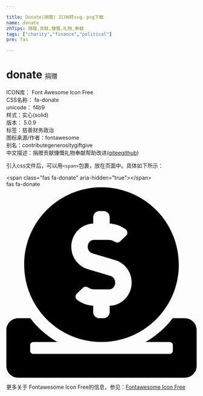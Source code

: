 ```yaml
---

title: Donate(捐赠) ICON转svg、png下载
name: donate
zhTips: 捐赠,贡献,慷慨,礼物,奉献
tags: ["charity","finance","political"]
pre: fas

---
```


# donate  <small style="font-size: 60%;font-weight: 100">捐赠</small>


<div class="detail-page">
<p>
<span>
ICON库：
<span class="badge-secondary badge">Font Awesome Icon Free</span> 
</span>
<br/>
<span>
CSS名称：
<span class="badge-secondary badge">fa-donate</span> 
</span>
<br/>
<span>
unicode：
<span class="badge-secondary badge">f4b9</span> 
<copy-btn content='f4b9' btn-title=""></copy-btn>
<copy-btn :content='String.fromCodePoint(parseInt("f4b9", 16))' btn-title="复制U"></copy-btn>
</span><br/><span>样式：<span class="badge-light badge">实心(solid)</span></span>
<br/>
<span>
版本：
<span class="badge-secondary badge">5.0.9</span> 
</span><br/><span>标签：<span class="badge-light badge"><router-link to="/tags/charity.html">慈善</router-link></span><span class="badge-light badge"><router-link to="/tags/finance.html">财务</router-link></span><span class="badge-light badge"><router-link to="/tags/political.html">政治</router-link></span></span>
<br/>
<span>图标来源/作者：<span class="badge-light badge">fontawesome</span></span> 
<br/>
<span>别名：<span class="badge-light badge">contribute</span><span class="badge-light badge">generosity</span><span class="badge-light badge">gift</span><span class="badge-light badge">give</span></span><br/><span class="zh-detail">中文描述：<span class="badge-primary badge">捐赠</span><span class="badge-primary badge">贡献</span><span class="badge-primary badge">慷慨</span><span class="badge-primary badge">礼物</span><span class="badge-primary badge">奉献</span><span class="help-link"><span>帮助改进</span>(<a href="https://gitee.com/liuwave/icon-helper/edit/master/json/fontawesome/solid/donate.json" target="_blank" rel="noopener noreferrer">gitee</a><a href="https://github.com/liuwave/icon-helper/edit/master/json/fontawesome/solid/donate.json" target="_blank" rel="noopener noreferrer">github</a></span>)</span><br/>
</p>
</div>
<div class="alert alert-dark">
  <i class="fas fa-donate fa-xs"></i>
  <i class="fas fa-donate fa-sm"></i>
  <i class="fas fa-donate fa-lg"></i>
  <i class="fas fa-donate fa-2x"></i>
  <i class="fas fa-donate fa-3x"></i>
  <i class="fas fa-donate fa-5x"></i>
  <i class="fas fa-donate fa-7x"></i>
</div>
<div>
  <p>引入css文件后，可以用<code>&lt;span&gt;</code>包裹，放在页面中。具体如下所示：    
  </p>
  <div class="alert alert-primary" style="font-size: 14px">
    &lt;span class="fas fa-donate" aria-hidden="true"&gt;&lt;/span&gt;
    <copy-btn content='<span class="fas fa-donate" aria-hidden="true"></span>'></copy-btn>
  </div>
  <div class="alert alert-secondary">
    <i class="fas fa-donate"
    style="font-size: 24px"
    aria-hidden="true"></i> fas fa-donate
    <copy-btn content="fas fa-donate" btn-title="复制图标名称"></copy-btn>
  </div>
</div>
<div id="svg" class="svg-wrap">
<svg xmlns="http://www.w3.org/2000/svg" viewBox="0 0 512 512"><path d="M256 416c114.9 0 208-93.1 208-208S370.9 0 256 0 48 93.1 48 208s93.1 208 208 208zM233.8 97.4V80.6c0-9.2 7.4-16.6 16.6-16.6h11.1c9.2 0 16.6 7.4 16.6 16.6v17c15.5.8 30.5 6.1 43 15.4 5.6 4.1 6.2 12.3 1.2 17.1L306 145.6c-3.8 3.7-9.5 3.8-14 1-5.4-3.4-11.4-5.1-17.8-5.1h-38.9c-9 0-16.3 8.2-16.3 18.3 0 8.2 5 15.5 12.1 17.6l62.3 18.7c25.7 7.7 43.7 32.4 43.7 60.1 0 34-26.4 61.5-59.1 62.4v16.8c0 9.2-7.4 16.6-16.6 16.6h-11.1c-9.2 0-16.6-7.4-16.6-16.6v-17c-15.5-.8-30.5-6.1-43-15.4-5.6-4.1-6.2-12.3-1.2-17.1l16.3-15.5c3.8-3.7 9.5-3.8 14-1 5.4 3.4 11.4 5.1 17.8 5.1h38.9c9 0 16.3-8.2 16.3-18.3 0-8.2-5-15.5-12.1-17.6l-62.3-18.7c-25.7-7.7-43.7-32.4-43.7-60.1.1-34 26.4-61.5 59.1-62.4zM480 352h-32.5c-19.6 26-44.6 47.7-73 64h63.8c5.3 0 9.6 3.6 9.6 8v16c0 4.4-4.3 8-9.6 8H73.6c-5.3 0-9.6-3.6-9.6-8v-16c0-4.4 4.3-8 9.6-8h63.8c-28.4-16.3-53.3-38-73-64H32c-17.7 0-32 14.3-32 32v96c0 17.7 14.3 32 32 32h448c17.7 0 32-14.3 32-32v-96c0-17.7-14.3-32-32-32z"/></svg>
</div>
<detail full-name='fa-donate'></detail>
    
<div><p>更多关于  Fontawesome Icon Free的信息，参见：<a target="_blank" href="https://iconhelper.cn/fontawesome.html">Fontawesome Icon Free</a>
</p></div>
